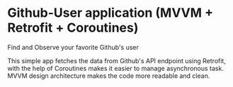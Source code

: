 # Github-User application (MVVM + Retrofit + Coroutines)
Find and Observe your favorite Github's user

This simple app fetches the data from Github's API endpoint using Retrofit,
with the help of Coroutines makes it easier to manage asynchronous task.
MVVM design architecture makes the code more readable and clean.
